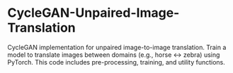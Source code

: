 # CycleGAN-Unpaired-Image-Translation
CycleGAN implementation for unpaired image-to-image translation. Train a model to translate images between domains (e.g., horse &lt;-> zebra) using PyTorch. This code includes pre-processing, training, and utility functions.
